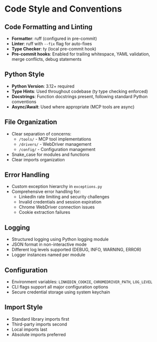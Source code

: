 # Code Style and Conventions

## Code Formatting and Linting
- **Formatter**: ruff (configured in pre-commit)
- **Linter**: ruff with `--fix` flag for auto-fixes
- **Type Checker**: ty (local pre-commit hook)
- **Pre-commit hooks**: Enabled for trailing whitespace, YAML validation, merge conflicts, debug statements

## Python Style
- **Python Version**: 3.12+ required
- **Type Hints**: Used throughout codebase (ty type checking enforced)
- **Docstrings**: Function docstrings present, following standard Python conventions
- **Async/Await**: Used where appropriate (MCP tools are async)

## File Organization
- Clear separation of concerns:
  - `/tools/` - MCP tool implementations
  - `/drivers/` - WebDriver management
  - `/config/` - Configuration management
- Snake_case for modules and functions
- Clear imports organization

## Error Handling
- Custom exception hierarchy in `exceptions.py`
- Comprehensive error handling for:
  - LinkedIn rate limiting and security challenges
  - Invalid credentials and session expiration
  - Chrome WebDriver connection issues
  - Cookie extraction failures

## Logging
- Structured logging using Python logging module
- JSON format in non-interactive mode
- Different log levels supported (DEBUG, INFO, WARNING, ERROR)
- Logger instances named per module

## Configuration
- Environment variables: `LINKEDIN_COOKIE`, `CHROMEDRIVER_PATH`, `LOG_LEVEL`
- CLI flags support all major configuration options
- Secure credential storage using system keychain

## Import Style
- Standard library imports first
- Third-party imports second
- Local imports last
- Absolute imports preferred
